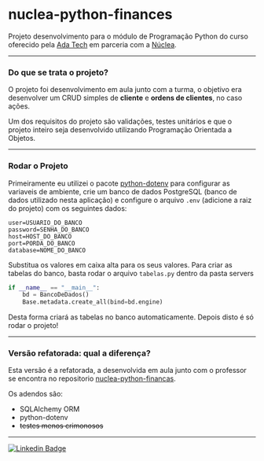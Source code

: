 # nuclea-python-finances
Projeto desenvolvimento para o módulo de Programação Python do curso
oferecido pela [Ada Tech](https://www.linkedin.com/school/adatechbr/) 
em parceria com a [Núclea](https://www.linkedin.com/company/nucleabr/).

---
### Do que se trata o projeto?
O projeto foi desenvolvimento em aula junto com a turma, o objetivo
era desenvolver um CRUD simples de **cliente** e **ordens de clientes**, no
caso ações.

Um dos requisitos do projeto são validações, testes unitários e 
que o projeto inteiro seja desenvolvido utilizando Programação Orientada a Objetos.

---
### Rodar o Projeto
Primeiramente eu utilizei o pacote [python-dotenv](https://pypi.org/project/python-dotenv/) 
para configurar as variaveis de ambiente, crie um banco de dados PostgreSQL (banco de dados
utilizado nesta aplicação) e configure o arquivo `.env` (adicione a raiz do projeto) com os seguintes dados:
```env
user=USUARIO_DO_BANCO
password=SENHA_DO_BANCO
host=HOST_DO_BANCO
port=PORDA_DO_BANCO
database=NOME_DO_BANCO
```
Substitua os valores em caixa alta para os seus valores.
Para criar as tabelas do banco, basta rodar o arquivo `tabelas.py` dentro da pasta servers

```python
if __name__ == "__main__":
    bd = BancoDeDados()
    Base.metadata.create_all(bind=bd.engine)
```

Desta forma criará as tabelas no banco automaticamente.
Depois disto é só rodar o projeto!

---
### Versão refatorada: qual a diferença?
Esta versão é a refatorada, a desenvolvida em aula junto com o professor
se encontra no repositorio [nuclea-python-financas](https://github.com/Tatimoriam/nuclea-python-financas).

Os adendos são:
- SQLAlchemy ORM
- python-dotenv
- ~~testes menos crimonosos~~

---

[![Linkedin Badge](https://img.shields.io/badge/-Tatiane-blue?style=flat-square&logo=Linkedin&logoColor=white&link=https://www.linkedin.com/in/tatimoriam)](https://www.linkedin.com/in/tatimoriam/) 